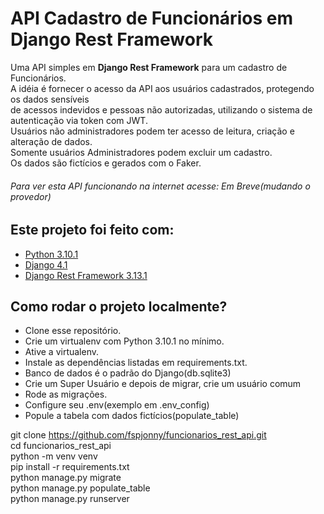 # API Cadastro de Funcionários em Django Rest Framework
Uma API simples em **Django Rest Framework** para um cadastro de Funcionários.</br>
A idéia é fornecer o acesso da API aos usuários cadastrados, protegendo os dados sensíveis</br>
de acessos indevidos e pessoas não autorizadas, utilizando o sistema de autenticação via token com JWT.</br>
Usuários não administradores podem ter acesso de leitura, criação e alteração de dados.</br>
Somente usuários Administradores podem excluir um cadastro.</br>
Os dados são fictícios e gerados com o Faker.</br>

###### Para ver esta API funcionando na internet acesse: Em Breve(mudando o provedor)

## Este projeto foi feito com:

* [Python 3.10.1](https://www.python.org/)
* [Django 4.1](https://www.djangoproject.com/)
* [Django Rest Framework 3.13.1](https://getbootstrap.com/)

## Como rodar o projeto localmente?

* Clone esse repositório.
* Crie um virtualenv com Python 3.10.1 no mínimo.
* Ative a virtualenv.
* Instale as dependências listadas em requirements.txt.
* Banco de dados é o padrão do Django(db.sqlite3)
* Crie um Super Usuário e depois de migrar, crie um usuário comum
* Rode as migrações.
* Configure seu .env(exemplo em .env_config)
* Popule a tabela com dados fictícios(populate_table)

git clone https://github.com/fspjonny/funcionarios_rest_api.git<br>
cd funcionarios_rest_api<br>
python -m venv venv<br>
pip install -r requirements.txt<br>
python manage.py migrate<br>
python manage.py populate_table<br>
python manage.py runserver<br>
